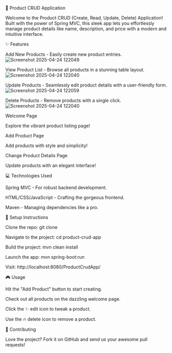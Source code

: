 🎉 Product CRUD Application

Welcome to the Product CRUD (Create, Read, Update, Delete) Application! Built with the power of Spring MVC, this sleek app lets you effortlessly manage product details like name, description, and price with a modern and intuitive interface.

✨ Features





Add New Products - Easily create new product entries.
![Screenshot 2025-04-24 122049](https://github.com/user-attachments/assets/088b2658-43c6-484c-b616-52c768cb8ac6)



View Product List - Browse all products in a stunning table layout.
![Screenshot 2025-04-24 122040](https://github.com/user-attachments/assets/1f6a8ce2-ee9f-4606-ab86-56bf3991583d)




Update Products - Seamlessly edit product details with a user-friendly form.
![Screenshot 2025-04-24 122059](https://github.com/user-attachments/assets/9e3dcd02-cfd6-450d-bdb2-e590384b05ae)




Delete Products - Remove products with a single click.
![Screenshot 2025-04-24 122040](https://github.com/user-attachments/assets/828b20e0-e2f7-4a1c-8913-692af3b76fd2)




Welcome Page


Explore the vibrant product listing page!

Add Product Page


Add products with style and simplicity!

Change Product Details Page


Update products with an elegant interface!

💻 Technologies Used





Spring MVC - For robust backend development.



HTML/CSS/JavaScript - Crafting the gorgeous frontend.



Maven - Managing dependencies like a pro.

🚀 Setup Instructions





Clone the repo: git clone <repository-url>



Navigate to the project: cd product-crud-app



Build the project: mvn clean install



Launch the app: mvn spring-boot:run



Visit: http://localhost:8080/ProductCrudApp/

🎮 Usage





Hit the "Add Product" button to start creating.



Check out all products on the dazzling welcome page.



Click the ✨ edit icon to tweak a product.



Use the 🔥 delete icon to remove a product.

🤝 Contributing

Love the project? Fork it on GitHub and send us your awesome pull requests!

